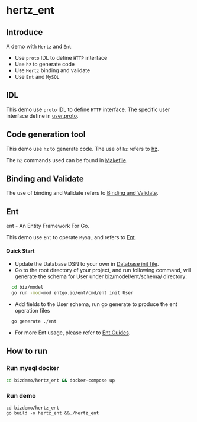 # hertz_ent

## Introduce

A demo with `Hertz` and `Ent`

- Use `proto` IDL to define `HTTP` interface
- Use `hz` to generate code
- Use `Hertz` binding and validate
- Use `Ent` and `MySQL`

## IDL

This demo use `proto` IDL to define `HTTP` interface. The specific user interface define in [user.proto](idl/user/user.proto).

## Code generation tool

This demo use `hz` to generate code. The use of `hz` refers
to [hz](https://www.cloudwego.io/docs/hertz/tutorials/toolkit/toolkit/).

The `hz` commands used can be found in [Makefile](Makefile).

## Binding and Validate

The use of binding and Validate refers
to [Binding and Validate](https://www.cloudwego.io/docs/hertz/tutorials/basic-feature/binding-and-validate/).

## Ent

ent - An Entity Framework For Go.

This demo use `Ent` to operate `MySQL` and refers to [Ent](https://github.com/ent/ent).

#### Quick Start

- Update the Database DSN to your own in [Database init file](biz/dal/mysql/init.go).
- Go to the root directory of your project, and run following command, will generate the schema for User under biz/model/ent/schema/ directory:
```bash
  cd biz/model
  go run -mod=mod entgo.io/ent/cmd/ent init User
  ```
- Add fields to the User schema, run go generate to produce the ent operation files
```bash
  go generate ./ent
  ```
- For more Ent usage, please refer to [Ent Guides](https://entgo.io/).

## How to run

### Run mysql docker

```bash
cd bizdemo/hertz_ent && docker-compose up
```

### Run demo

```
cd bizdemo/hertz_ent
go build -o hertz_ent &&./hertz_ent
```